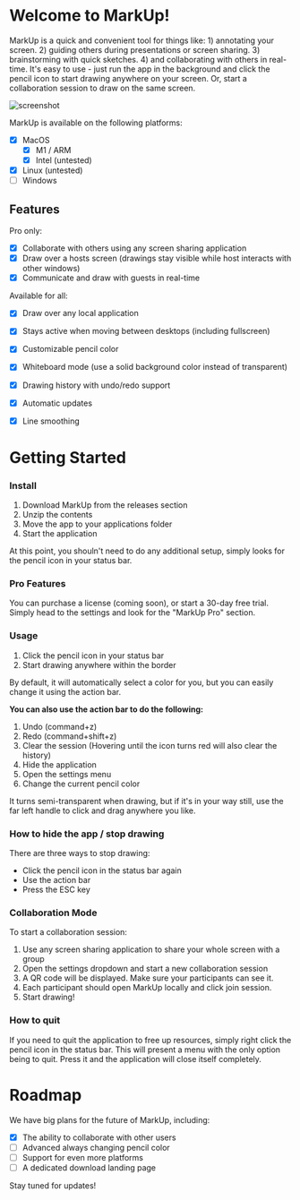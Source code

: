 # Welcome to MarkUp!

MarkUp is a quick and convenient tool for things like: 1) annotating your screen. 2) guiding others during presentations or screen sharing. 3) brainstorming with quick sketches. 4) and collaborating with others in real-time. It's easy to use - just run the app in the background and click the pencil icon to start drawing anywhere on your screen. Or, start a collaboration session to draw on the same screen.

![screenshot](https://user-images.githubusercontent.com/9916553/209228032-62302f3d-2deb-45de-bb03-76861d77cb96.png)

MarkUp is available on the following platforms:
- [x] MacOS
    - [x] M1 / ARM
    - [x] Intel (untested)
- [x] Linux (untested)
- [ ] Windows

## Features

Pro only:
- [x] Collaborate with others using any screen sharing application
- [x] Draw over a hosts screen (drawings stay visible while host interacts with other windows)
- [x] Communicate and draw with guests in real-time

Available for all:
- [x] Draw over any local application
- [x] Stays active when moving between desktops (including fullscreen)
- [x] Customizable pencil color
- [x] Whiteboard mode (use a solid background color instead of transparent)
- [x] Drawing history with undo/redo support
- [x] Automatic updates
- [x] Line smoothing


# Getting Started

### Install

1. Download MarkUp from the releases section
2. Unzip the contents
3. Move the app to your applications folder
4. Start the application

At this point, you shouln't need to do any additional setup, simply looks for the pencil icon in your status bar.

### Pro Features

You can purchase a license (coming soon), or start a 30-day free trial. Simply head to the settings and look for the "MarkUp Pro" section.

### Usage

1. Click the pencil icon in your status bar
2. Start drawing anywhere within the border

By default, it will automatically select a color for you, but you can easily change it using the action bar.

**You can also use the action bar to do the following:**
1. Undo (command+z)
2. Redo (command+shift+z)
3. Clear the session (Hovering until the icon turns red will also clear the history)
4. Hide the application
5. Open the settings menu
6. Change the current pencil color

It turns semi-transparent when drawing, but if it's in your way still, use the far left handle to click and drag anywhere you like.

### How to hide the app / stop drawing

There are three ways to stop drawing:
- Click the pencil icon in the status bar again
- Use the action bar
- Press the ESC key

### Collaboration Mode

To start a collaboration session:
1. Use any screen sharing application to share your whole screen with a group
2. Open the settings dropdown and start a new collaboration session
3. A QR code will be displayed. Make sure your participants can see it.
4. Each participant should open MarkUp locally and click join session.
5. Start drawing!

### How to quit

If you need to quit the application to free up resources, simply right click the pencil icon in the status bar. This will present a menu with the only option being to quit. Press it and the application will close itself completely.

# Roadmap

We have big plans for the future of MarkUp, including:
- [x] The ability to collaborate with other users
- [ ] Advanced always changing pencil color
- [ ] Support for even more platforms
- [ ] A dedicated download landing page

Stay tuned for updates!
